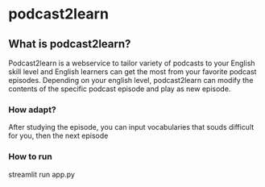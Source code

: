 # podcast2learn

## What is podcast2learn?
Podcast2learn is a webservice to tailor variety of podcasts to your English skill level and English learners can get the most from your favorite podcast episodes. Depending on your english level, podcast2learn can modify the contents of the specific podcast episode and play as new episode.

### How adapt?
After studying the episode, you can input vocabularies that souds difficult for you, then the next episode 

### How to run
streamlit run app.py